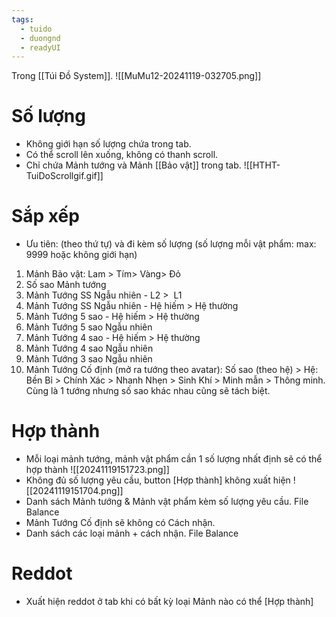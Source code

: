 ```yaml
---
tags:
  - tuido
  - duongnd
  - readyUI
---
```

Trong [[Túi Đồ System]].
![[MuMu12-20241119-032705.png]]
# Số lượng
- Không giới hạn số lượng chứa trong tab.
- Có thể scroll lên xuống, không có thanh scroll.
- Chỉ chứa Mảnh tướng và Mảnh [[Bảo vật]] trong tab.
![[HTHT-TuiDoScrollgif.gif]]
# Sắp xếp
- Ưu tiên: (theo thứ tự) và đi kèm số lượng (số lượng mỗi vật phẩm: max: 9999 hoặc không giới hạn)
1. Mảnh Bảo vật: Lam > Tím> Vàng> Đỏ
2. Số sao Mảnh tướng
3. Mảnh Tướng SS Ngẫu nhiên - L2 >  L1
4. Mảnh Tướng SS Ngẫu nhiên - Hệ hiếm > Hệ thường
5. Mảnh Tướng 5 sao - Hệ hiếm > Hệ thường
6. Mảnh Tướng 5 sao Ngẫu nhiên
7. Mảnh Tướng 4 sao - Hệ hiếm > Hệ thường
8. Mảnh Tướng 4 sao Ngẫu nhiên
9. Mảnh Tướng 3 sao Ngẫu nhiên
10. Mảnh Tướng Cố định (mở ra tướng theo avatar): Số sao (theo hệ) > Hệ: Bền Bỉ > Chính Xác > Nhanh Nhẹn > Sinh Khí > Minh mẫn > Thông minh. Cùng là 1 tướng nhưng số sao khác nhau cũng sẽ tách biệt.
# Hợp thành
- Mỗi loại mảnh tướng, mảnh vật phẩm cần 1 số lượng nhất định sẽ có thể hợp thành
![[20241119151723.png]]
- Không đủ số lượng yêu cầu, button [Hợp thành] không xuất hiện
![[20241119151704.png]]
- Danh sách Mảnh tướng & Mảnh vật phẩm kèm số lượng yêu cầu. File Balance
- Mảnh Tướng Cố định sẽ không có Cách nhận.
- Danh sách các loại mảnh + cách nhận. File Balance
# Reddot
- Xuất hiện reddot ở tab khi có bất kỳ loại Mảnh nào có thể [Hợp thành]
